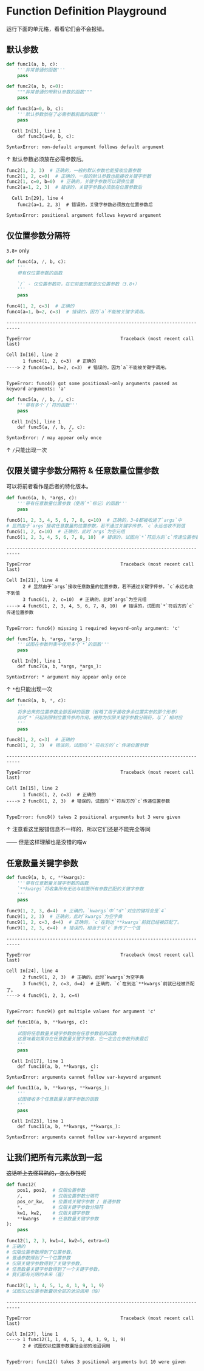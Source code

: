 # Function Definition Playground

运行下面的单元格，看看它们会不会报错。

## 默认参数


```python
def func1(a, b, c):
    '''非常普通的函数'''
    pass
```


```python
def func2(a, b, c=0):
    """非常普通的带默认参数的函数"""
    pass
```


```python
def func3(a=0, b, c):
    '''默认参数放在了必需参数前面的函数'''
    pass
```


      Cell In[3], line 1
        def func3(a=0, b, c):
                       ^
    SyntaxError: non-default argument follows default argument
    


↑ 默认参数必须放在必需参数后。


```python
func2(1, 2, 3)  # 正确的，一般的默认参数也能接收位置参数
func2(1, 2, c=0)  # 正确的，一般的默认参数也能接收关键字参数
func2(1, c=0, b=0)  # 正确的，关键字参数可以调换位置
func2(a=1, 2, 3)  # 错误的，关键字参数必须放在位置参数后
```


      Cell In[29], line 4
        func2(a=1, 2, 3)  # 错误的，关键字参数必须放在位置参数后
                       ^
    SyntaxError: positional argument follows keyword argument
    


## 仅位置参数分隔符

`3.8+` only


```python
def func4(a, /, b, c):
    '''
    带有仅位置参数的函数

    `/` - 仅位置参数符，在它前面的都是仅位置参数（3.8+）
    '''
    pass
```


```python
func4(1, 2, c=3)  # 正确的
func4(a=1, b=2, c=3)  # 错误的，因为`a`不能被关键字调用。
```


    ---------------------------------------------------------------------------

    TypeError                                 Traceback (most recent call last)

    Cell In[16], line 2
          1 func4(1, 2, c=3)  # 正确的
    ----> 2 func4(a=1, b=2, c=3)  # 错误的，因为`a`不能被关键字调用。
    

    TypeError: func4() got some positional-only arguments passed as keyword arguments: 'a'



```python
def func5(a, /, b, /, c):
    '''带有多个`/`符的函数'''
    pass
```


      Cell In[5], line 1
        def func5(a, /, b, /, c):
                           ^
    SyntaxError: / may appear only once
    


↑ `/`只能出现一次

## 仅限关键字参数分隔符 & 任意数量位置参数

可以将前者看作是后者的特化版本。


```python
def func6(a, b, *args, c):
    '''带有任意数量位置参数（使用`*`标记）的函数'''
    pass
```


```python
func6(1, 2, 3, 4, 5, 6, 7, 8, c=10)  # 正确的，3~8都被收进了`args`中
# 显然由于`args`接收任意数量的位置参数，若不通过关键字传参，`c`永远也收不到值
func6(1, 2, c=10)  # 正确的，此时`args`为空元组
func6(1, 2, 3, 4, 5, 6, 7, 8, 10)  # 错误的，试图向`*`符后方的`c`传递位置参数
```


    ---------------------------------------------------------------------------

    TypeError                                 Traceback (most recent call last)

    Cell In[21], line 4
          2 # 显然由于`args`接收任意数量的位置参数，若不通过关键字传参，`c`永远也收不到值
          3 func6(1, 2, c=10)  # 正确的，此时`args`为空元组
    ----> 4 func6(1, 2, 3, 4, 5, 6, 7, 8, 10)  # 错误的，试图向`*`符后方的`c`传递位置参数
    

    TypeError: func6() missing 1 required keyword-only argument: 'c'



```python
def func7(a, b, *args, *args_):
    '''试图在参数列表中使用多个`*`的函数'''
    pass
```


      Cell In[9], line 1
        def func7(a, b, *args, *args_):
                               ^
    SyntaxError: * argument may appear only once
    


↑ `*`也只能出现一次


```python
def func8(a, b, *, c):
    '''
    将多出来的位置参数全部丢掉的函数（省略了用于接收多余位置实参的那个形参）
    此时`*`只起到限制位置传参的作用，被称为仅限关键字参数分隔符，与`/`相对应
    '''
    pass
```


```python
func8(1, 2, c=3)  # 正确的
func8(1, 2, 3)  # 错误的，试图向`*`符后方的`c`传递位置参数
```


    ---------------------------------------------------------------------------

    TypeError                                 Traceback (most recent call last)

    Cell In[15], line 2
          1 func8(1, 2, c=3)  # 正确的
    ----> 2 func8(1, 2, 3)  # 错误的，试图向`*`符后方的`c`传递位置参数
    

    TypeError: func8() takes 2 positional arguments but 3 were given


↑ 注意看这里报错信息不一样的，所以它们还是不能完全等同

—— 但是这样理解也是没错的喵w

## 任意数量关键字参数


```python
def func9(a, b, c, **kwargs):
    '''带有任意数量关键字参数的函数
    `**kwargs`将收集所有无法与前面所有参数匹配的关键字参数
    '''
    pass
```


```python
func9(1, 2, 3, d=4)  # 正确的，`kwargs`中`"d"`对应的键将会是`4`
func9(1, 2, 3)  # 正确的，此时`kwargs`为空字典
func9(1, 2, c=3, d=4)  # 正确的，`c`在到达`**kwargs`前就已经被匹配了。
func9(1, 2, 3, c=4)  # 错误的，相当于对`c`多传了一个值
```


    ---------------------------------------------------------------------------

    TypeError                                 Traceback (most recent call last)

    Cell In[24], line 4
          2 func9(1, 2, 3)  # 正确的，此时`kwargs`为空字典
          3 func9(1, 2, c=3, d=4)  # 正确的，`c`在到达`**kwargs`前就已经被匹配了。
    ----> 4 func9(1, 2, 3, c=4)
    

    TypeError: func9() got multiple values for argument 'c'



```python
def func10(a, b, **kwargs, c):
    '''
    试图将任意数量关键字参数放在任意参数前的函数
    这意味着如果存在任意数量关键字参数，它一定会在参数列表最后
    '''
    pass
```


      Cell In[17], line 1
        def func10(a, b, **kwargs, c):
                                   ^
    SyntaxError: arguments cannot follow var-keyword argument
    



```python
def func11(a, b, **kwargs, **kwargs_):
    '''
    试图接收多个任意数量关键字参数的函数
    '''
    pass
```


      Cell In[23], line 1
        def func11(a, b, **kwargs, **kwargs_):
                                   ^
    SyntaxError: arguments cannot follow var-keyword argument
    


## 让我们把所有元素放到一起

~~这话听上去怪耳熟的，怎么秽蚀呢~~


```python
def func12(
    pos1, pos2,  # 仅限位置参数
    /,           # 仅限位置参数分隔符
    pos_or_kw,   # 位置或关键字参数 / 普通参数
    *,           # 仅限关键字参数分隔符
    kw1, kw2,    # 仅限关键字参数
    **kwargs     # 任意数量关键字参数
):
    pass
```


```python
func12(1, 2, 3, kw1=4, kw2=5, extra=6) 
# 正确的
# 仅限位置参数得到了位置参数，
# 普通参数得到了一个位置参数
# 仅限关键字参数得到了关键字参数，
# 任意数量关键字参数得到了一个关键字参数，
# 我们都有光明的未来（喜）
```


```python
func12(1, 1, 4, 5, 1, 4, 1, 9, 1, 9)
# 试图仅以位置参数囊括全部的池沼调用（恼）
```


    ---------------------------------------------------------------------------

    TypeError                                 Traceback (most recent call last)

    Cell In[27], line 1
    ----> 1 func12(1, 1, 4, 5, 1, 4, 1, 9, 1, 9)
          2 # 试图仅以位置参数囊括全部的池沼调用
    

    TypeError: func12() takes 3 positional arguments but 10 were given

